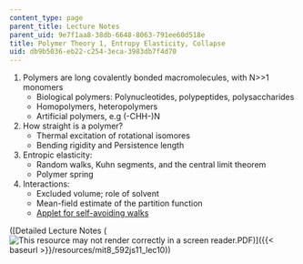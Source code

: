 ```yaml
---
content_type: page
parent_title: Lecture Notes
parent_uid: 9e7f1aa8-38db-6648-8063-791ee60d518e
title: Polymer Theory 1, Entropy Elasticity, Collapse
uid: db9b5036-eb22-c254-3eca-3983db7f4d70
---
```


1.  Polymers are long covalently bonded macromolecules, with N>>1 monomers
    *   Biological polymers: Polynucleotides, polypeptides, polysaccharides
    *   Homopolymers, heteropolymers
    *   Artificial polymers, e.g (-CHH-)N
2.  How straight is a polymer?
    *   Thermal excitation of rotational isomores
    *   Bending rigidity and Persistence length
3.  Entropic elasticity:
    *   Random walks, Kuhn segments, and the central limit theorem
    *   Polymer spring
4.  Interactions:
    *   Excluded volume; role of solvent
    *   Mean-field estimate of the partition function
    *   [Applet for self-avoiding walks](http://polymer.bu.edu/java/java/saw/sawapplet.html)

([Detailed Lecture Notes (![This resource may not render correctly in a screen reader.](/images/inacessible.gif)PDF)]({{< baseurl >}}/resources/mit8_592js11_lec10))